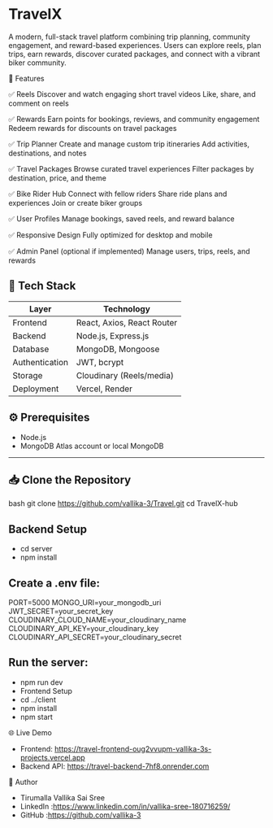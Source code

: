 # TravelX
A modern, full-stack travel platform combining trip planning, community engagement, and reward-based experiences. Users can explore reels, plan trips, earn rewards, discover curated packages, and connect with a vibrant biker community.

🌟 Features

✅ Reels
Discover and watch engaging short travel videos
Like, share, and comment on reels

✅ Rewards
Earn points for bookings, reviews, and community engagement
Redeem rewards for discounts on travel packages

✅ Trip Planner
Create and manage custom trip itineraries
Add activities, destinations, and notes

✅ Travel Packages
Browse curated travel experiences
Filter packages by destination, price, and theme

✅ Bike Rider Hub
Connect with fellow riders
Share ride plans and experiences
Join or create biker groups

✅ User Profiles
Manage bookings, saved reels, and reward balance

✅ Responsive Design
Fully optimized for desktop and mobile

✅ Admin Panel (optional if implemented)
Manage users, trips, reels, and rewards

## 🚀 Tech Stack

| Layer          | Technology                  |
|----------------|-----------------------------|
| Frontend       | React, Axios, React Router  |
| Backend        | Node.js, Express.js         |
| Database       | MongoDB, Mongoose           |
| Authentication | JWT, bcrypt                 |
| Storage        | Cloudinary (Reels/media)    |
| Deployment     | Vercel, Render              |


## ⚙️ Prerequisites

- Node.js
- MongoDB Atlas account or local MongoDB
---

## 📥 Clone the Repository

bash
git clone https://github.com/vallika-3/Travel.git
cd TravelX-hub
##  Backend Setup
- cd server
- npm install


## Create a .env file:
PORT=5000
MONGO_URI=your_mongodb_uri
JWT_SECRET=your_secret_key
CLOUDINARY_CLOUD_NAME=your_cloudinary_name
CLOUDINARY_API_KEY=your_cloudinary_key
CLOUDINARY_API_SECRET=your_cloudinary_secret

## Run the server:
- npm run dev
- Frontend Setup
- cd ../client
- npm install
- npm start

🌐 Live Demo
- Frontend: https://travel-frontend-oug2vvupm-vallika-3s-projects.vercel.app
- Backend API: https://travel-backend-7hf8.onrender.com

👤 Author
- Tirumalla Vallika Sai Sree
- LinkedIn :https://www.linkedin.com/in/vallika-sree-180716259/
- GitHub :https://github.com/vallika-3

